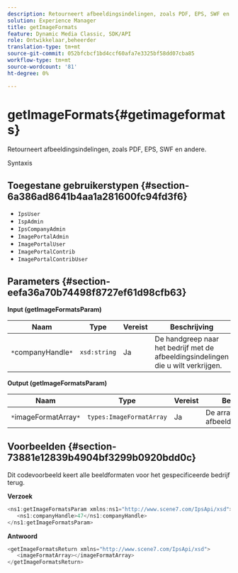 ```yaml
---
description: Retourneert afbeeldingsindelingen, zoals PDF, EPS, SWF en andere.
solution: Experience Manager
title: getImageFormats
feature: Dynamic Media Classic, SDK/API
role: Ontwikkelaar,beheerder
translation-type: tm+mt
source-git-commit: 052bfcbcf1bd4ccf60afa7e3325bf58dd07cba85
workflow-type: tm+mt
source-wordcount: '81'
ht-degree: 0%

---
```



# getImageFormats{#getimageformats}

Retourneert afbeeldingsindelingen, zoals PDF, EPS, SWF en andere.

Syntaxis

## Toegestane gebruikerstypen {#section-6a386ad8641b4aa1a281600fc94fd3f6}

* `IpsUser`
* `IspAdmin`
* `IpsCompanyAdmin`
* `ImagePortalAdmin`
* `ImagePortalUser`
* `ImagePortalContrib`
* `ImagePortalContribUser`

## Parameters {#section-eefa36a70b74498f8727ef61d98cfb63}

**Input (getImageFormatsParam)**

| Naam | Type | Vereist | Beschrijving |
|---|---|---|---|
| `*`companyHandle`*` | `xsd:string` | Ja | De handgreep naar het bedrijf met de afbeeldingsindelingen die u wilt verkrijgen. |

**Output (getImageFormatsParam)**

| Naam | Type | Vereist | Beschrijving |
|---|---|---|---|
| `*`imageFormatArray`*` | `types:ImageFormatArray` | Ja | De array met afbeeldingsindelingen. |

## Voorbeelden {#section-73881e12839b4904bf3299b0920bdd0c}

Dit codevoorbeeld keert alle beeldformaten voor het gespecificeerde bedrijf terug.

**Verzoek**

```java
<ns1:getImageFormatsParam xmlns:ns1="http://www.scene7.com/IpsApi/xsd">
   <ns1:companyHandle>47</ns1:companyHandle>
</ns1:getImageFormatsParam>
```

**Antwoord**

```java
<getImageFormatsReturn xmlns="http://www.scene7.com/IpsApi/xsd">
   <imageFormatArray></imageFormatArray>
</getImageFormatsReturn>
```

